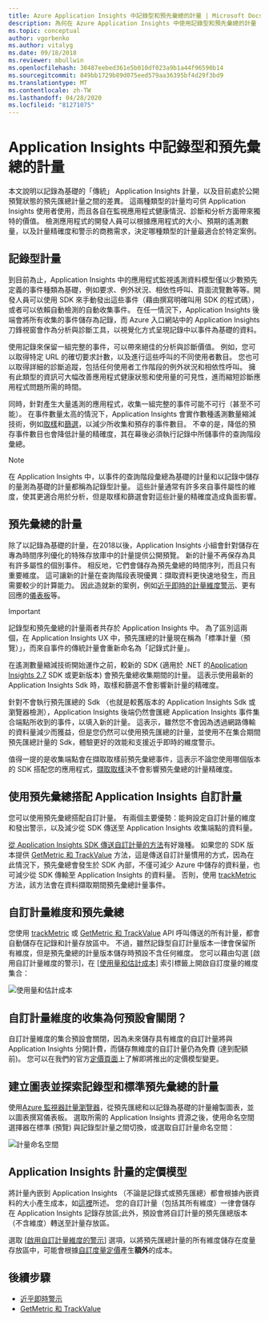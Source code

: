 ```yaml
---
title: Azure Application Insights 中記錄型和預先彙總的計量 | Microsoft Docs
description: 為何在 Azure Application Insights 中使用記錄型和預先彙總的計量
ms.topic: conceptual
author: vgorbenko
ms.author: vitalyg
ms.date: 09/18/2018
ms.reviewer: mbullwin
ms.openlocfilehash: 30487eebed361e5b010df023a9b1a44f96590b14
ms.sourcegitcommit: 849bb1729b89d075eed579aa36395bf4d29f3bd9
ms.translationtype: MT
ms.contentlocale: zh-TW
ms.lasthandoff: 04/28/2020
ms.locfileid: "81271075"
---
```

# <a name="log-based-and-pre-aggregated-metrics-in-application-insights"></a>Application Insights 中記錄型和預先彙總的計量

本文說明以記錄為基礎的「傳統」 Application Insights 計量，以及目前處於公開預覽狀態的預先匯總計量之間的差異。 這兩種類型的計量均可供 Application Insights 使用者使用，而且各自在監視應用程式健康情況、診斷和分析方面帶來獨特的價值。 檢測應用程式的開發人員可以根據應用程式的大小、預期的遙測數量，以及計量精確度和警示的商務需求，決定哪種類型的計量最適合於特定案例。

## <a name="log-based-metrics"></a>記錄型計量

到目前為止，Application Insights 中的應用程式監視遙測資料模型僅以少數預先定義的事件種類為基礎，例如要求、例外狀況、相依性呼叫、頁面流覽數等等。開發人員可以使用 SDK 來手動發出這些事件（藉由撰寫明確叫用 SDK 的程式碼），或者可以依賴自動檢測的自動收集事件。 在任一情況下，Application Insights 後端會將所有收集的事件儲存為記錄，而 Azure 入口網站中的 Application Insights 刀鋒視窗會作為分析與診斷工具，以視覺化方式呈現記錄中以事件為基礎的資料。

使用記錄來保留一組完整的事件，可以帶來絕佳的分析與診斷價值。 例如，您可以取得特定 URL 的確切要求計數，以及進行這些呼叫的不同使用者數目。 您也可以取得詳細的診斷追蹤，包括任何使用者工作階段的例外狀況和相依性呼叫。 擁有此類型的資訊可大幅改善應用程式健康狀態和使用量的可見性，進而縮短診斷應用程式問題所需的時間。

同時，針對產生大量遙測的應用程式，收集一組完整的事件可能不可行（甚至不可能）。 在事件數量太高的情況下，Application Insights 會實作數種遙測數量縮減技術，例如[取樣](https://docs.microsoft.com/azure/application-insights/app-insights-sampling)和[篩選](https://docs.microsoft.com/azure/application-insights/app-insights-api-filtering-sampling)，以減少所收集和預存的事件數目。 不幸的是，降低的預存事件數目也會降低計量的精確度，其在幕後必須執行記錄中所儲事件的查詢階段彙總。

> [!NOTE]
> 在 Application Insights 中，以事件的查詢階段彙總為基礎的計量和以記錄中儲存的量測為基礎的計量都稱為記錄型計量。 這些計量通常有許多來自事件屬性的維度，使其更適合用於分析，但是取樣和篩選會對這些計量的精確度造成負面影響。

## <a name="pre-aggregated-metrics"></a>預先彙總的計量

除了以記錄為基礎的計量，在2018以後，Application Insights 小組會針對儲存在專為時間序列優化的特殊存放庫中的計量提供公開預覽。 新的計量不再保存為具有許多屬性的個別事件。 相反地，它們會儲存為預先彙總的時間序列，而且只有重要維度。 這可讓新的計量在查詢階段表現優異：擷取資料更快速地發生，而且需要較少的計算能力。 因此造就新的案例，例如[近乎即時的計量維度警示](https://docs.microsoft.com/azure/monitoring-and-diagnostics/monitoring-near-real-time-metric-alerts)、更有回應的[儀表板](https://docs.microsoft.com/azure/azure-monitor/app/overview-dashboard)等。

> [!IMPORTANT]
> 記錄型和預先彙總的計量兩者共存於 Application Insights 中。 為了區別這兩個，在 Application Insights UX 中，預先匯總的計量現在稱為「標準計量（預覽）」，而來自事件的傳統計量會重新命名為「記錄式計量」。

在遙測數量縮減技術開始運作之前，較新的 SDK (適用於 .NET 的[Application Insights 2.7](https://www.nuget.org/packages/Microsoft.ApplicationInsights/2.7.2) SDK 或更新版本) 會預先彙總收集期間的計量。 這表示使用最新的 Application Insights Sdk 時，取樣和篩選不會影響新計量的精確度。

針對不會執行預先匯總的 Sdk （也就是較舊版本的 Application Insights Sdk 或瀏覽器檢測），Application Insights 後端仍然會匯總 Application Insights 事件集合端點所收到的事件，以填入新的計量。 這表示，雖然您不會因為透過網路傳輸的資料量減少而獲益，但是您仍然可以使用預先匯總的計量，並使用不在集合期間預先匯總計量的 Sdk，體驗更好的效能和支援近乎即時的維度警示。

值得一提的是收集端點會在擷取取樣前預先彙總事件，這表示不論您使用哪個版本的 SDK 搭配您的應用程式，[擷取取樣](https://docs.microsoft.com/azure/application-insights/app-insights-sampling)決不會影響預先彙總的計量精確度。  

## <a name="using-pre-aggregation-with-application-insights-custom-metrics"></a>使用預先彙總搭配 Application Insights 自訂計量

您可以使用預先彙總搭配自訂計量。 有兩個主要優勢：能夠設定自訂計量的維度和發出警示，以及減少從 SDK 傳送至 Application Insights 收集端點的資料量。

[從 Application Insights SDK 傳送自訂計量的方法](https://docs.microsoft.com/azure/application-insights/app-insights-api-custom-events-metrics)有好幾種。 如果您的 SDK 版本提供 [GetMetric 和 TrackValue](https://docs.microsoft.com/azure/application-insights/app-insights-api-custom-events-metrics#getmetric) 方法，這是傳送自訂計量慣用的方式，因為在此情況下，預先彙總會發生於 SDK 內部，不僅可減少 Azure 中儲存的資料量，也可減少從 SDK 傳輸至 Application Insights 的資料量。 否則，使用 [trackMetric](https://docs.microsoft.com/azure/application-insights/app-insights-api-custom-events-metrics#trackmetric) 方法，該方法會在資料擷取期間預先彙總計量事件。

## <a name="custom-metrics-dimensions-and-pre-aggregation"></a>自訂計量維度和預先彙總

您使用 [trackMetric](https://docs.microsoft.com/azure/application-insights/app-insights-api-custom-events-metrics#trackmetric) 或 [GetMetric 和 TrackValue](https://docs.microsoft.com/azure/application-insights/app-insights-api-custom-events-metrics#getmetric) API 呼叫傳送的所有計量，都會自動儲存在記錄和計量存放區中。 不過，雖然記錄型自訂計量版本一律會保留所有維度，但是預先彙總的計量版本儲存時預設不含任何維度。 您可以藉由勾選 [啟用自訂計量維度的警示]，在 [[使用量和估計成本](https://docs.microsoft.com/azure/application-insights/app-insights-pricing)] 索引標籤上開啟自訂度量的維度集合： 

![使用量和估計成本](./media/pre-aggregated-metrics-log-metrics/001-cost.png)

## <a name="why-is-collection-of-custom-metrics-dimensions-turned-off-by-default"></a>自訂計量維度的收集為何預設會關閉？

自訂計量維度的集合預設會關閉，因為未來儲存具有維度的自訂計量將與 Application Insights 分開計費，而儲存無維度的自訂計量仍為免費 (達到配額前)。 您可以在我們的官方[定價頁面](https://azure.microsoft.com/pricing/details/monitor/)上了解即將推出的定價模型變更。

## <a name="creating-charts-and-exploring-log-based-and-standard-pre-aggregated-metrics"></a>建立圖表並探索記錄型和標準預先彙總的計量

使用[Azure 監視器計量瀏覽器](../platform/metrics-getting-started.md)，從預先匯總和以記錄為基礎的計量繪製圖表，並以圖表撰寫儀表板。 選取所需的 Application Insights 資源之後，使用命名空間選擇器在標準 (預覽) 與記錄型計量之間切換，或選取自訂計量命名空間：

![計量命名空間](./media/pre-aggregated-metrics-log-metrics/002-metric-namespace.png)

## <a name="pricing-models-for-application-insights-metrics"></a>Application Insights 計量的定價模型

將計量內嵌到 Application Insights （不論是記錄式或預先匯總）都會根據內嵌資料的大小產生成本，如[這裡](https://docs.microsoft.com/azure/azure-monitor/app/pricing#pricing-model)所述。 您的自訂計量（包括其所有維度）一律會儲存在 Application Insights 記錄存放區;此外，預設會將自訂計量的預先匯總版本（不含維度）轉送至計量存放區。

選取 [[啟用自訂計量維度的警示](#custom-metrics-dimensions-and-pre-aggregation)] 選項，以將預先匯總計量的所有維度儲存在度量存放區中，可能會根據[自訂度量定價](https://azure.microsoft.com/pricing/details/monitor/)產生**額外**的成本。

## <a name="next-steps"></a>後續步驟

* [近乎即時警示](https://docs.microsoft.com/azure/monitoring-and-diagnostics/monitoring-near-real-time-metric-alerts)
* [GetMetric 和 TrackValue](https://docs.microsoft.com/azure/application-insights/app-insights-api-custom-events-metrics#getmetric)